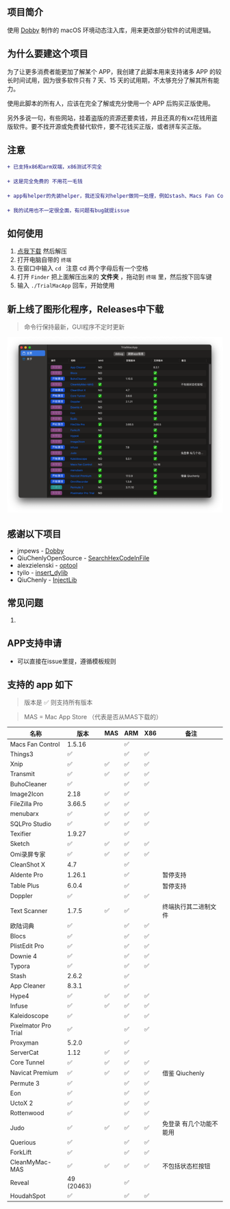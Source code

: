 ## 项目简介

使用 [Dobby](https://github.com/jmpews/Dobby) 制作的 macOS 环境动态注入库，用来更改部分软件的试用逻辑。

## 为什么要建这个项目

为了让更多消费者能更加了解某个 APP，我创建了此脚本用来支持诸多 APP 的较长时间试用，因为很多软件只有 7 天、15 天的试用期，不太够充分了解其所有能力。

使用此脚本的所有人，应该在完全了解或充分使用一个 APP 后购买正版使用。

另外多说一句，有些网站，挂着盗版的资源还要卖钱，并且还真的有xx花钱用盗版软件。要不找开源或免费替代软件，要不花钱买正版，或者拼车买正版。

## 注意

```diff
+ 已支持x86和arm双端，x86测试不完全

+ 这是完全免费的 不用花一毛钱

+ app有helper的先装helper，我还没有对helper做同一处理，例如stash、Macs Fan Control 等软件

+ 我的试用也不一定很全面，有问题有bug就提issue
```

## 如何使用

1.  [点我下载](https://github.com/TrialMacApp/TrialMacApp/archive/refs/heads/master.zip) 然后解压
2.  打开电脑自带的 `终端`
3.  在窗口中输入 `cd ` 注意 cd 两个字母后有一个空格
4.  打开 `Finder` 把上面解压出来的 **文件夹** ，拖动到 `终端` 里，然后按下回车键
5.  输入 `./TrialMacApp` 回车，开始使用

## 新上线了图形化程序，Releases中下载

> 命令行保持最新，GUI程序不定时更新

![](/img/1.png "")

## 感谢以下项目

- jmpews - [Dobby](https://github.com/jmpews/Dobby)
- QiuChenlyOpenSource - [SearchHexCodeInFile](https://github.com/QiuChenlyOpenSource/SearchHexCodeInFile)
- alexzielenski - [optool](https://github.com/alexzielenski/optool)
- tyilo - [insert_dylib](https://github.com/tyilo/insert_dylib)
- QiuChenly - [InjectLib](https://github.com/QiuChenly/InjectLib) 

## 常见问题

1.  

## APP支持申请

 - 可以直接在issue里提，遵循模板规则

## 支持的 app 如下

> 版本是 ✅ 则支持所有版本 

> MAS = Mac App Store （代表是否从MAS下载的）

| 名称                 | 版本     | MAS |  ARM | X86 |备注             |
| -------------------- | -------- | --- | --- | --- | ---------------- |
| Macs Fan Control | 1.5.16 |  | ✅ |  |  |
| Things3 | ✅ |  | ✅ | ✅ |  |
| Xnip | ✅ | ✅ | ✅ | ✅ |  |
| Transmit | ✅ | ✅ | ✅ | ✅ |  |
| BuhoCleaner | ✅ |  | ✅ | ✅ |  |
| Image2Icon | 2.18 | ✅ | ✅ |  |  |
| FileZilla Pro | 3.66.5 | ✅ | ✅ |  |  |
| menubarx | ✅ | ✅ | ✅ | ✅ |  |
| SQLPro Studio | ✅ | ✅ | ✅ | ✅ |  |
| Texifier | 1.9.27 |  | ✅ |  |  |
| Sketch | ✅ | ✅ | ✅ | ✅ |  |
| Omi录屏专家 | ✅ | ✅ | ✅ | ✅ |  |
| CleanShot X | 4.7 |  | ✅ |  |  |
| Aldente Pro | 1.26.1 |  | ✅ |  | 暂停支持 |
| Table Plus | 6.0.4 |  | ✅ |  | 暂停支持 |
| Doppler | ✅ |  | ✅ | ✅ |  |
| Text Scanner | 1.7.5 | ✅ | ✅ |  | 终端执行其二进制文件 |
| 欧陆词典 | ✅ |  | ✅ | ✅ |  |
| Blocs | ✅ |  | ✅ | ✅ |  |
| PlistEdit Pro | ✅ |  | ✅ | ✅ |  |
| Downie 4 | ✅ |  | ✅ | ✅ |  |
| Typora | ✅ |  | ✅ | ✅ |  |
| Stash | 2.6.2 |  | ✅ |  |  |
| App Cleaner | 8.3.1 |  | ✅ |  |  |
| Hype4 | ✅ | ✅ | ✅ | ✅ |  |
| Infuse | ✅ | ✅ | ✅ | ✅ |  |
| Kaleidoscope | ✅ |  | ✅ | ✅ |  |
| Pixelmator Pro Trial | ✅ |  | ✅ | ✅ |  |
| Proxyman | 5.2.0 |  | ✅ |  |  |
| ServerCat | 1.12 | ✅ | ✅ |  |  |
| Core Tunnel | ✅ | ✅ | ✅ | ✅ |  |
| Navicat Premium | ✅ | ✅ | ✅ | ✅ | 借鉴 Qiuchenly |
| Permute 3 | ✅ |  | ✅ | ✅ |  |
| Eon | ✅ |  | ✅ | ✅ |  |
| UctoX 2 | ✅ |  | ✅ | ✅ |  |
| Rottenwood | ✅ |  | ✅ | ✅ |  |
| Judo | ✅ | ✅ | ✅ | ✅ | 免登录 有几个功能不能用 |
| Querious | ✅ |  | ✅ | ✅ |  |
| ForkLift | ✅ |  | ✅ | ✅ |  |
| CleanMyMac-MAS | ✅ | ✅ | ✅ | ✅ | 不包括状态栏按钮 |
| Reveal | 49 (20463) |  | ✅ |  |  |
| HoudahSpot | ✅ |  | ✅ | ✅ |  |
